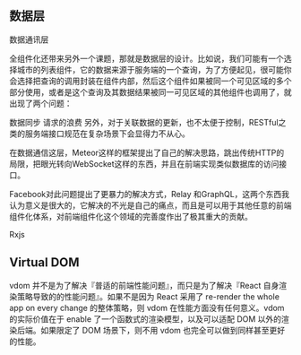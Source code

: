 ## 数据层

数据通讯层

全组件化还带来另外一个课题，那就是数据层的设计。比如说，我们可能有一个选择城市的列表组件，它的数据来源于服务端的一个查询，为了方便起见，很可能你会选择把查询的调用封装在组件内部，然后这个组件如果被同一个可见区域的多个部分使用，或者是这个查询及其数据结果被同一可见区域的其他组件也调用了，就出现了两个问题：

数据同步
请求的浪费
另外，对于关联数据的更新，也不太便于控制，RESTful之类的服务端接口规范在复杂场景下会显得力不从心。

在数据通信这层，Meteor这样的框架提出了自己的解决思路，跳出传统HTTP的局限，把眼光转向WebSocket这样的东西，并且在前端实现类似数据库的访问接口。

Facebook对此问题提出了更暴力的解决方式，Relay 和GraphQL，这两个东西我认为意义是很大的，它解决的不光是自己的痛点，而且是可以用于其他任意的前端组件化体系，对前端组件化这个领域的完善度作出了极其重大的贡献。


 Rxjs

## Virtual DOM

vdom 并不是为了解决『普适的前端性能问题』，而只是为了解决『React 自身渲染策略导致的的性能问题』。如果不是因为 React 采用了 re-render the whole app on every change 的整体策略，则 vdom 在性能方面没有任何意义。vdom 的实际价值在于 enable 了一个函数式的渲染模型，以及可以适配 DOM 以外的渲染后端。如果限定了 DOM 场景下，则不用 vdom 也完全可以做到同样甚至更好的性能。
